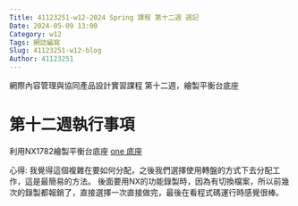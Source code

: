 ```yaml
---
Title: 41123251-w12-2024 Spring 課程 第十二週 週記
Date: 2024-05-09 13:00
Category: w12
Tags: 網誌編寫
Slug: 41123251-w12-blog
Author: 41123251
---
```


網際內容管理與協同產品設計實習課程 第十二週，繪製平衡台底座

<!-- PELICAN_END_SUMMARY -->

# 第十二週執行事項
利用NX1782繪製平衡台底座
[one 底座](https://gist.github.com/41123251/ac2633a549cd3a0501862f87dd9defd1#file-0001-py)

心得:
我覺得這個複雜在要如何分配，之後我們選擇使用轉盤的方式下去分配工作，這是最簡易的方法。
後面要用NX的功能錄製時，因為有切換檔案，所以前幾次的錄製都報銷了，直接選擇一次直接做完，最後在看程式碼運行時感覺很棒。